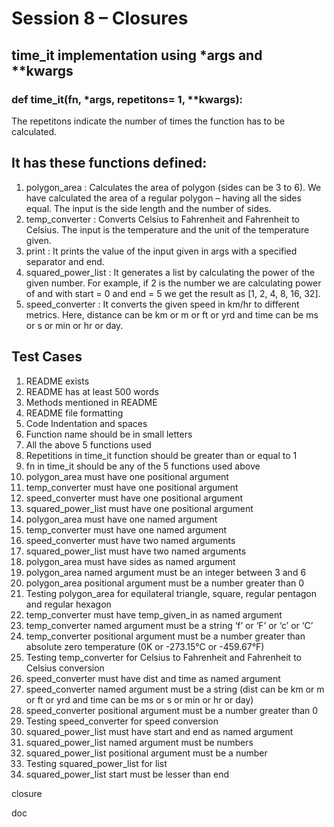 # Session 8 – Closures
## time_it implementation using *args and **kwargs
### def time_it(fn, *args, repetitons= 1, **kwargs): 
The repetitons indicate the number of times the function has to be calculated.
## It has these functions defined:
1)  polygon_area : Calculates the area of polygon (sides can be 3 to 6). We have calculated the area of a regular polygon – having all the sides equal. The input is the side length and the number of sides. 
2)  temp_converter : Converts Celsius to Fahrenheit and Fahrenheit to Celsius. The input is the temperature and the unit of the temperature given.
3)  print : It prints the value of the input given in args with a specified separator and end.
4)  squared_power_list : It generates a list by calculating the power of the given number. For example, if 2 is the number we are calculating power of and with start = 0 and end = 5 we get the result as [1, 2, 4, 8, 16, 32].
5)  speed_converter : It converts the given speed in km/hr to different metrics. Here, distance can be km or m or ft or yrd and time can be ms or s or min or hr or day.
## Test Cases
1)  README exists
2)  README has at least 500 words
3)  Methods mentioned in README
4)  README file formatting 
5)  Code Indentation and spaces
6)  Function name should be in small letters
7)  All the above 5 functions used
8)  Repetitions in time_it function should be greater than or equal to 1
9)  fn in time_it should be any of the 5 functions used above 
10) polygon_area must have one positional argument
11) temp_converter must have one positional argument
12) speed_converter must have one positional argument
13) squared_power_list must have one positional argument
14) polygon_area must have one named argument
15) temp_converter must have one named argument
16) speed_converter must have two named arguments
17) squared_power_list must have two named arguments
18) polygon_area must have sides as named argument
19) polygon_area named argument must be an integer between 3 and 6
20) polygon_area positional argument must be a number greater than 0
21) Testing polygon_area for equilateral triangle, square, regular pentagon and regular hexagon
22) temp_converter must have temp_given_in as named argument
23) temp_converter named argument must be a string ‘f’ or ‘F’ or ‘c’ or ‘C’
24) temp_converter positional argument must be a number greater than absolute zero temperature (0K or -273.15°C or -459.67°F)
25) Testing temp_converter for Celsius to Fahrenheit and Fahrenheit to Celsius conversion
26) speed_converter must have dist and time as named argument
27) speed_converter named argument must be a string (dist can be km or m or ft or yrd and time can be ms or s or min or hr or day)
28) speed_converter positional argument must be a number greater than 0
29) Testing speed_converter for speed conversion
30) squared_power_list must have start and end as named argument
31) squared_power_list named argument must be numbers
32) squared_power_list positional argument must be a number
33) Testing squared_power_list for list
34) squared_power_list start must be lesser than end

closure

doc
